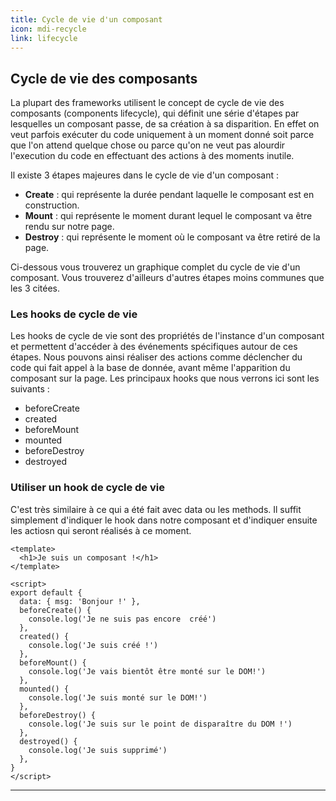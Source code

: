 ```yaml
---
title: Cycle de vie d'un composant
icon: mdi-recycle
link: lifecycle
---
```


<div id='lifecycle'></div>

## Cycle de vie des composants

La plupart des frameworks utilisent le concept de cycle de vie des composants (components lifecycle), qui définit une série d'étapes par lesquelles un composant passe, de sa création à sa disparition. En effet on veut parfois exécuter du code uniquement à un moment donné soit parce que l'on attend quelque chose ou parce qu'on ne veut pas alourdir l'execution du code en effectuant des actions à des moments inutile.

Il existe 3 étapes majeures dans le cycle de vie d'un composant :

- **Create** : qui représente la durée pendant laquelle le composant est en construction.
- **Mount** : qui représente le moment durant lequel le composant va être rendu sur notre page.
- **Destroy** : qui représente le moment où le composant va être retiré de la page.

Ci-dessous vous trouverez un graphique complet du cycle de vie d'un composant. Vous trouverez d'ailleurs d'autres étapes moins communes que les 3 citées.

<article-image src="component-lifecycle.png" alt="component-lifecycle"></article-image>

### Les hooks de cycle de vie

Les hooks de cycle de vie sont des propriétés de l'instance d'un composant et permettent d'accéder à des événements spécifiques autour de ces étapes. Nous pouvons ainsi réaliser des actions comme déclencher du code qui fait appel à la base de donnée, avant même l'apparition du composant sur la page. Les principaux hooks que nous verrons ici sont les suivants :

- beforeCreate
- created
- beforeMount
- mounted
- beforeDestroy
- destroyed

### Utiliser un hook de cycle de vie

C'est très similaire à ce qui a été fait avec data ou les methods. Il suffit simplement d'indiquer le hook dans notre composant et d'indiquer ensuite les actiosn qui seront réalisés à ce moment.

```vue
<template>
  <h1>Je suis un composant !</h1>
</template>

<script>
export default {
  data: { msg: 'Bonjour !' },
  beforeCreate() {
    console.log('Je ne suis pas encore  créé')
  },
  created() {
    console.log('Je suis créé !')
  },
  beforeMount() {
    console.log('Je vais bientôt être monté sur le DOM!')
  },
  mounted() {
    console.log('Je suis monté sur le DOM!')
  },
  beforeDestroy() {
    console.log('Je suis sur le point de disparaître du DOM !')
  },
  destroyed() {
    console.log('Je suis supprimé')
  },
}
</script>
```

---

</div>
